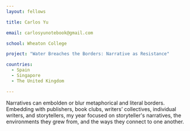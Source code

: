 ```yaml
---
layout: fellows

title: Carlos Yu

email: carlosyunotebook@gmail.com

school: Wheaton College

project: "Water Breaches the Borders: Narrative as Resistance"

countries:
  - Spain
  - Singapore
  - The United Kingdom

---
```


Narratives can embolden or blur metaphorical and literal borders. Embedding with publishers, book clubs, writers’ collectives, individual writers, and storytellers, my year focused on storyteller's narratives, the environments they grew from, and the ways they connect to one another.
